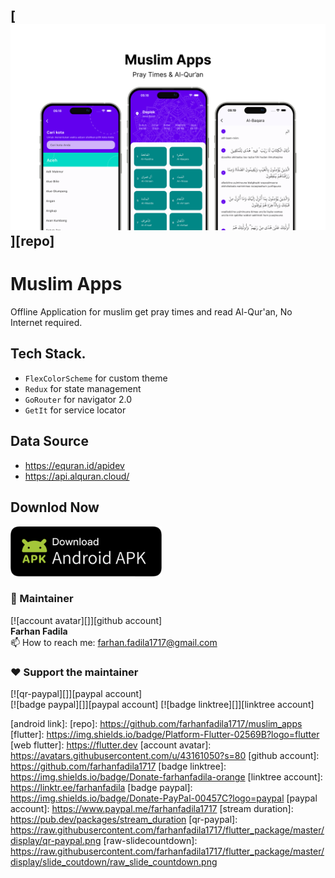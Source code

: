 ## [![cover][]][repo]

# Muslim Apps

Offline Application for muslim get pray times and read Al-Qur'an, No Internet required.

## Tech Stack.

- `FlexColorScheme` for custom theme
- `Redux` for state management
- `GoRouter` for navigator 2.0
- `GetIt` for service locator

## Data Source

- https://equran.id/apidev
- https://api.alquran.cloud/

## Downlod Now

<a href="https://drive.google.com/drive/folders/1_TLqWXif1ts8Mk443yImrFUdvJCjmILr?usp=sharing" target = "blank">
  <img src="https://raw.githubusercontent.com/farhanfadila1717/muslim_apps/main/display/download_android.png" alt="Android Download" height="80"/>
</a>

### 🚧 Maintainer

[![account avatar][]][github account] <br>
**Farhan Fadila** <br>
📫 How to reach me: farhan.fadila1717@gmail.com

### ❤️ Support the maintainer

[![qr-paypal][]][paypal account]<br>
[![badge paypal][]][paypal account] [![badge linktree][]][linktree account]

[cover]: https://raw.githubusercontent.com/farhanfadila1717/muslim_apps/main/display/muslim_apps_cover.png

[android link]:
[repo]: https://github.com/farhanfadila1717/muslim_apps
[flutter]: https://img.shields.io/badge/Platform-Flutter-02569B?logo=flutter
[web flutter]: https://flutter.dev
[account avatar]: https://avatars.githubusercontent.com/u/43161050?s=80
[github account]: https://github.com/farhanfadila1717
[badge linktree]: https://img.shields.io/badge/Donate-farhanfadila-orange
[linktree account]: https://linktr.ee/farhanfadila
[badge paypal]: https://img.shields.io/badge/Donate-PayPal-00457C?logo=paypal
[paypal account]: https://www.paypal.me/farhanfadila1717
[stream duration]: https://pub.dev/packages/stream_duration
[qr-paypal]: https://raw.githubusercontent.com/farhanfadila1717/flutter_package/master/display/qr-paypal.png
[raw-slidecountdown]: https://raw.githubusercontent.com/farhanfadila1717/flutter_package/master/display/slide_coutdown/raw_slide_countdown.png
